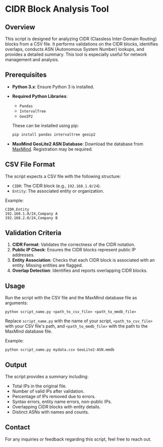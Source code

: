 # CIDR Block Analysis Tool

## Overview
This script is designed for analyzing CIDR (Classless Inter-Domain Routing) blocks from a CSV file. It performs validations on the CIDR blocks, identifies overlaps, conducts ASN (Autonomous System Number) lookups, and provides a detailed summary. This tool is especially useful for network management and analysis.

## Prerequisites
- **Python 3.x**: Ensure Python 3 is installed.
- **Required Python Libraries**: 
  - `Pandas`
  - `IntervalTree`
  - `GeoIP2`

  These can be installed using pip:
  ```bash
  pip install pandas intervaltree geoip2
- **MaxMind GeoLite2 ASN Database**: Download the database from [MaxMind](https://www.maxmind.com/en/geoip2-databases). Registration may be required.

## CSV File Format
The script expects a CSV file with the following structure:
- `CIDR`: The CIDR block (e.g., `192.168.1.0/24`).
- `Entity`: The associated entity or organization.

Example:
```csv 
CIDR,Entity
192.168.1.0/24,Company A
192.168.2.0/24,Company B
```

## Validation Criteria
1. **CIDR Format**: Validates the correctness of the CIDR notation.
2. **Public IP Check**: Ensures the CIDR blocks represent public IP addresses.
3. **Entity Association**: Checks that each CIDR block is associated with an entity. Missing entities are flagged.
4. **Overlap Detection**: Identifies and reports overlapping CIDR blocks.

## Usage
Run the script with the CSV file and the MaxMind database file as arguments:

`python script_name.py <path_to_csv_file> <path_to_mmdb_file>`

Replace `script_name.py` with the name of your script, `<path_to_csv_file>` with your CSV file's path, and `<path_to_mmdb_file>` with the path to the MaxMind database file.

Example:

`python script_name.py mydata.csv GeoLite2-ASN.mmdb`


## Output
The script provides a summary including:
- Total IPs in the original file.
- Number of valid IPs after validation.
- Percentage of IPs removed due to errors.
- Syntax errors, entity name errors, non-public IPs.
- Overlapping CIDR blocks with entity details.
- Distinct ASNs with names and counts.

## Contact
For any inquiries or feedback regarding this script, feel free to reach out.


